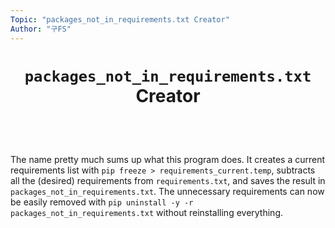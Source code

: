 ```yaml
---
Topic: "packages_not_in_requirements.txt Creator"
Author: "구FS"
---
```

<link href="./src/KFS/md_style.css" rel="stylesheet"></link>
<div id="global">

# <p style="text-align: center">`packages_not_in_requirements.txt` Creator</p>
<br>
<br>

The name pretty much sums up what this program does. It creates a current requirements list with `pip freeze > requirements_current.temp`, subtracts all the (desired) requirements from `requirements.txt`, and saves the result in `packages_not_in_requirements.txt`. The unnecessary requirements can now be easily removed with `pip uninstall -y -r packages_not_in_requirements.txt` without reinstalling everything.
</div>